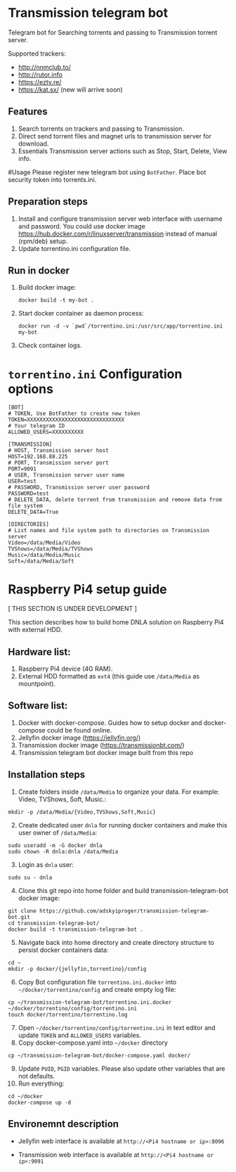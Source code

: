 # Transmission telegram bot

Telegram bot for Searching torrents and passing to Transmission torrent server.

Supported trackers:
* http://nnmclub.to/
* http://rutor.info 
* https://eztv.re/
* https://kat.sx/
(new will arrive soon)

## Features
1. Search torrents on trackers and passing to Transmission.
2. Direct send torrent files and magnet urls to transmission server for download.
3. Essentials Transmission server actions such as Stop, Start, Delete, View info.

#Usage
Please register new telegram bot using `BotFather`.
Place bot security token into torrents.ini.

## Preparation steps
1. Install and configure transmission server web interface with username and password. You could use docker image https://hub.docker.com/r/linuxserver/transmission instead of manual (rpm/deb) setup.
2. Update torrentino.ini configuration file.


## Run in docker

1. Build docker image:
   ```
   docker build -t my-bot . 
   ```
2. Start docker container as daemon process:
   ```
   docker run -d -v `pwd`/torrentino.ini:/usr/src/app/torrentino.ini my-bot
   ```
3. Check container logs.


# `torrentino.ini` Configuration options

```
[BOT]
# TOKEN, Use BotFather to create new token
TOKEN=XXXXXXXXXXXXXXXXXXXXXXXXXXXXXXX
# Your telegram ID
ALLOWED_USERS=XXXXXXXXXX

[TRANSMISSION]
# HOST, Transmission server host
HOST=192.168.88.225
# PORT, Transmission server port
PORT=9091
# USER, Transmission server user name
USER=test
# PASSWORD, Transmission server user password
PASSWORD=test
# DELETE_DATA, delete torrent from transmission and remove data from file system
DELETE_DATA=True

[DIRECTORIES]
# List names and file system path to directories on Transmission server
Video=/data/Media/Video
TVShows=/data/Media/TVShows
Music=/data/Media/Music
Soft=/data/Media/Soft
```

# Raspberry Pi4 setup guide

[ THIS SECTION IS UNDER DEVELOPMENT ]

This section describes how to build home DNLA solution on Raspberry Pi4 with external HDD. 

## Hardware list:

1. Raspberry Pi4 device (4G RAM).
2. External HDD formatted as `ext4` (this guide use `/data/Media` as mountpoint). 

## Software list:

1. Docker with docker-compose. Guides how to setup docker and docker-compose could be found online.
2. Jellyfin docker image (https://jellyfin.org/)
3. Transmission docker image (https://transmissionbt.com/)
4. Transmission telegram bot docker image built from this repo

## Installation steps

1. Create folders inside `/data/Media` to organize your data.
For example: Video, TVShows, Soft, Music.:
```
mkdir -p /data/Media/{Video,TVShows,Soft,Music}
```
2. Create dedicated user `dnla` for running docker containers and make this user owner of `/data/Media`:
```
sudo useradd -m -G docker dnla
sudo chown -R dnla:dnla /data/Media
```
3. Login as `dnla` user: 
```
sudo su - dnla
```
4. Clone this git repo into home folder and build transmission-telegram-bot docker image:
```
git clone https://github.com/adskyiproger/transmission-telegram-bot.git
cd transmission-telegram-bot/
docker build -t transmission-telegram-bot .
```
5. Navigate back into home directory and create directory structure to persist docker containers data:
```
cd ~
mkdir -p docker/{jellyfin,torrentino}/config
```
6. Copy Bot configuration file `torrentino.ini.docker` into `~/docker/torrentino/config` and create empty log file:
```
cp ~/transmission-telegram-bot/torrentino.ini.docker ~/docker/torrentino/config/torrentino.ini
touch docker/torrentino/torrentino.log
```
7. Open `~/docker/torrentino/config/torrentino.ini` in text editor and update `TOKEN` and `ALLOWED_USERS` variables.
8. Copy docker-compose.yaml into `~/docker` directory
```
cp ~/transmission-telegram-bot/docker-compose.yaml docker/
```
9. Update `PUID`, `PGID` variables. Please also update other variables that are not defaults.
10. Run everything:
```
cd ~/docker
docker-compose up -d
```

## Environemnt description

* Jellyfin web interface is available at `http://<Pi4 hostname or ip>:8096`

* Transmission web interface is available at `http://<Pi4 hostname or ip>:9091`

